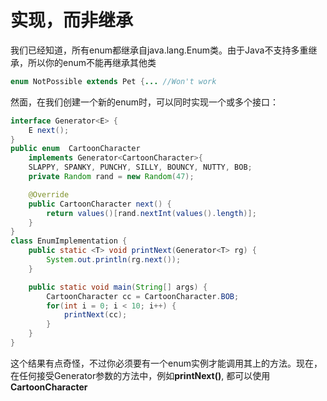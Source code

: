 # 实现，而非继承

我们已经知道，所有enum都继承自java.lang.Enum类。由于Java不支持多重继承，所以你的enum不能再继承其他类

```java
enum NotPossible extends Pet {... //Won't work
```

然面，在我们创建一个新的enum时，可以同时实现一个或多个接口：

```java
interface Generator<E> {
    E next();
}
public enum  CartoonCharacter
    implements Generator<CartoonCharacter>{
    SLAPPY, SPANKY, PUNCHY, SILLY, BOUNCY, NUTTY, BOB;
    private Random rand = new Random(47);

    @Override
    public CartoonCharacter next() {
        return values()[rand.nextInt(values().length)];
    }
}
class EnumImplementation {
    public static <T> void printNext(Generator<T> rg) {
        System.out.println(rg.next());
    }

    public static void main(String[] args) {
        CartoonCharacter cc = CartoonCharacter.BOB;
        for(int i = 0; i < 10; i++) {
            printNext(cc);
        }
    }
}
```

这个结果有点奇怪，不过你必须要有一个enum实例才能调用其上的方法。现在，在任何接受Generator参数的方法中，例如**printNext\(\)**, 都可以使用**CartoonCharacter**

